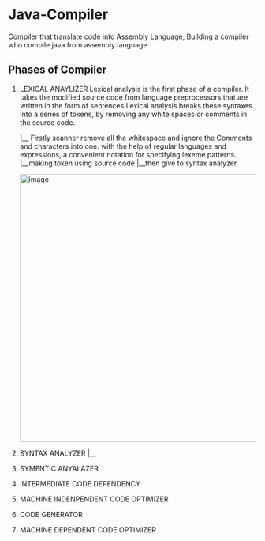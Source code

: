 # Java-Compiler
Compiler that translate code into Assembly Language,
Building a compiler who compile java from assembly language

## Phases of Compiler

1. LEXICAL ANAYLIZER
Lexical analysis is the first phase of a compiler. It takes the modified source code from language preprocessors that are written in the form of sentences.Lexical analysis breaks these syntaxes into a series of tokens, by removing any white spaces or comments in the source code.

   |__ Firstly scanner remove all the whitespace and ignore the Comments and characters into one. with the help of regular languages and expressions, a convenient notation for specifying lexeme patterns.
   |__making token using source code
       	   |__then give to syntax analyzer
   
   <img width="542" alt="image" src="https://github.com/maaz-lab/Java-Compiler/assets/134712721/4f92ef38-71e4-4f36-b036-b9a2524e1c32">



3. SYNTAX ANALYZER
   |__ 
4. SYMENTIC ANYALAZER
5. INTERMEDIATE CODE DEPENDENCY
6. MACHINE INDENPENDENT CODE OPTIMIZER
7. CODE GENERATOR
8. MACHINE DEPENDENT CODE OPTIMIZER

